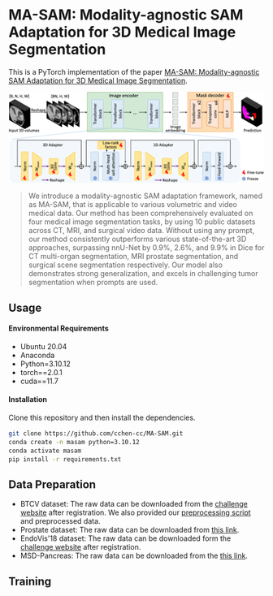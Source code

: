 # MA-SAM: Modality-agnostic SAM Adaptation for 3D Medical Image Segmentation

This is a PyTorch implementation of the paper [MA-SAM: Modality-agnostic SAM Adaptation for 3D Medical Image Segmentation](https://arxiv.org).

![Overview of MA-SAM framework](asset/overview.png?raw=true "Overview of MA-SAM framework")

>  We introduce a modality-agnostic SAM adaptation framework, named as MA-SAM, that is applicable to various volumetric and video medical data. Our method has been comprehensively evaluated on four medical image segmentation tasks, by using 10 public datasets across CT, MRI, and surgical video data. Without using any prompt, our method consistently outperforms various state-of-the-art 3D approaches, surpassing nnU-Net by 0.9%, 2.6%, and 9.9% in Dice for CT multi-organ segmentation, MRI prostate segmentation, and surgical scene segmentation respectively. Our model also demonstrates strong generalization, and excels in challenging tumor segmentation when prompts are used.

## Usage
#### Environmental Requirements
- Ubuntu 20.04
- Anaconda
- Python=3.10.12
- torch==2.0.1
- cuda==11.7

#### Installation
Clone this repository and then install the dependencies.
```sh
git clone https://github.com/cchen-cc/MA-SAM.git
conda create -n masam python=3.10.12
conda activate masam
pip install -r requirements.txt
```

## Data Preparation
- BTCV dataset: The raw data can be downloaded from the [challenge website](https://www.synapse.org/#!Synapse:syn3379050) after registration. We also provided our [preprocessing script](https://github.com/cchen-cc/MA-SAM/blob/main/preprocessing/util_script_btcv.py) and preprocessed data. 
- Prostate dataset: The raw data can be downloaded from [this link](https://liuquande.github.io/SAML/). 
- EndoVis'18 dataset: The raw data can be downloaded form the [challenge website](https://endovissub2018-roboticscenesegmentation.grand-challenge.org/Downloads/) after registration.
- MSD-Pancreas: The raw data can be downloaded from the [this link](https://drive.google.com/drive/folders/1HqEgzS8BV2c7xYNrZdEAnrHk7osJJ--2). 
  
## Training
